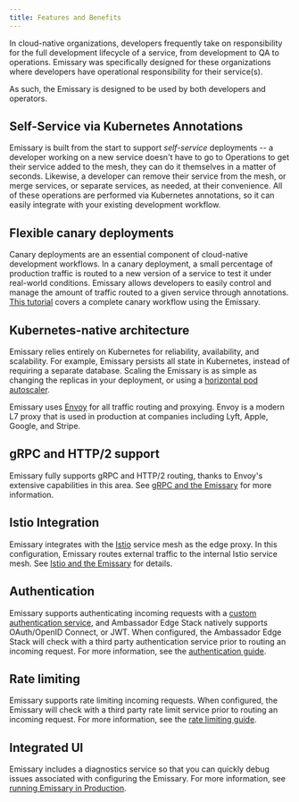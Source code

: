 ```yaml
---
title: Features and Benefits
---
```


In cloud-native organizations, developers frequently take on responsibility for the full development lifecycle of a service, from development to QA to operations. Emissary was specifically designed for these organizations where developers have operational responsibility for their service(s).

As such, the Emissary is designed to be used by both developers and operators.

## Self-Service via Kubernetes Annotations

Emissary is built from the start to support _self-service_ deployments -- a developer working on a new service doesn't have to go to Operations to get their service added to the mesh, they can do it themselves in a matter of seconds. Likewise, a developer can remove their service from the mesh, or merge services, or separate services, as needed, at their convenience. All of these operations are performed via Kubernetes annotations, so it can easily integrate with your existing development workflow.

## Flexible canary deployments

Canary deployments are an essential component of cloud-native development workflows. In a canary deployment, a small percentage of production traffic is routed to a new version of a service to test it under real-world conditions. Emissary allows developers to easily control and manage the amount of traffic routed to a given service through annotations. [This tutorial](https://www.datawire.io/faster/canary-workflow/) covers a complete canary workflow using the Emissary.

## Kubernetes-native architecture

Emissary relies entirely on Kubernetes for reliability, availability, and scalability. For example, Emissary persists all state in Kubernetes, instead of requiring a separate database. Scaling the Emissary is as simple as changing the replicas in your deployment, or using a [horizontal pod autoscaler](https://kubernetes.io/docs/tasks/run-application/horizontal-pod-autoscale/).

Emissary uses [Envoy](https://www.envoyproxy.io) for all traffic routing and proxying. Envoy is a modern L7 proxy that is used in production at companies including Lyft, Apple, Google, and Stripe.

## gRPC and HTTP/2 support

Emissary fully supports gRPC and HTTP/2 routing, thanks to Envoy's extensive capabilities in this area. See [gRPC and the Emissary](../../howtos/grpc) for more information.

## Istio Integration

Emissary integrates with the [Istio](https://istio.io) service mesh as the edge proxy. In this configuration, Emissary routes external traffic to the internal Istio service mesh. See [Istio and the Emissary](../../howtos/istio) for details.

## Authentication

Emissary supports authenticating incoming requests with a [custom authentication service](../../howtos/basic-auth/), and Ambassador Edge Stack natively supports OAuth/OpenID Connect, or JWT. When configured, the Ambassador Edge Stack will check with a third party authentication service prior to routing an incoming request. For more information, see the [authentication guide](/docs/edge-stack/latest/topics/using/filters/).

## Rate limiting

Emissary supports rate limiting incoming requests. When configured, the Emissary will check with a third party rate limit service prior to routing an incoming request. For more information, see the [rate limiting guide](../../topics/using/rate-limits/).

## Integrated UI

Emissary includes a diagnostics service so that you can quickly debug issues associated with configuring the Emissary. For more information, see [running Emissary in Production](../../topics/running).
